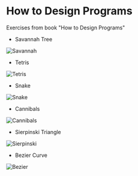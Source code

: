 # How to Design Programs

Exercises from book "How to Design Programs"

* Savannah Tree

![Savannah](https://i.imgur.com/MJFOT5g.png)

* Tetris

![Tetris](https://i.imgur.com/56zoefw.png)

* Snake

![Snake](https://i.imgur.com/wjEdQpt.png)

* Cannibals

![Cannibals](https://i.imgur.com/hnpaqag.png)

* Sierpinski Triangle

![Sierpinski](https://i.imgur.com/Td7TqKA.png)

* Bezier Curve

![Bezier](https://i.imgur.com/Yk8oajA.png)
